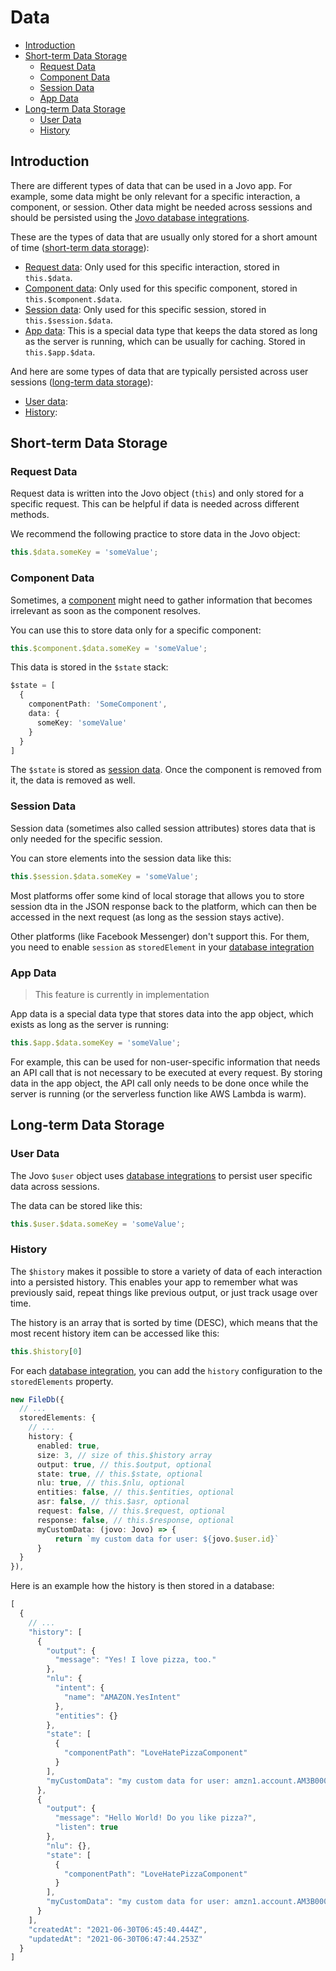 # Data

- [Introduction](#introduction)
- [Short-term Data Storage](#short-term-data-storage)
  - [Request Data](#request-data)
  - [Component Data](#component-data)
  - [Session Data](#session-data)
  - [App Data](#app-data)
- [Long-term Data Storage](#long-term-data-storage)
  - [User Data](#user-data)
  - [History](#history)


## Introduction

There are different types of data that can be used in a Jovo app. For example, some data might be only relevant for a specific interaction, a component, or session. Other data might be needed across sessions and should be persisted using the [Jovo database integrations](./databases.md).

These are the types of data that are usually only stored for a short amount of time ([short-term data storage](#short-term-data-storage)):

* [Request data](#request-data): Only used for this specific interaction, stored in `this.$data`.
* [Component data](#component-data): Only used for this specific component, stored in `this.$component.$data`.
* [Session data](#session-data): Only used for this specific session, stored in `this.$session.$data`.
* [App data](#app-data): This is a special data type that keeps the data stored as long as the server is running, which can be usually for caching. Stored in `this.$app.$data`.

And here are some types of data that are typically persisted across user sessions ([long-term data storage](#long-term-data-storage)):

* [User data](#user-data):
* [History](#history):

## Short-term Data Storage

### Request Data

Request data is written into the Jovo object (`this`) and only stored for a specific request. This can be helpful if data is needed across different methods.

We recommend the following practice to store data in the Jovo object:

```typescript
this.$data.someKey = 'someValue';
```

### Component Data

Sometimes, a [component](./components.md) might need to gather information that becomes irrelevant as soon as the component resolves.

You can use this to store data only for a specific component: 

```typescript
this.$component.$data.someKey = 'someValue';
```

This data is stored in the `$state` stack:

```typescript
$state = [
  {
    componentPath: 'SomeComponent',
    data: {
      someKey: 'someValue'
    }
  }
]
```

The `$state` is stored as [session data](#session-data). Once the component is removed from it, the data is removed as well.

### Session Data

Session data (sometimes also called session attributes) stores data that is only needed for the specific session.

You can store elements into the session data like this:

```typescript
this.$session.$data.someKey = 'someValue';
```

Most platforms offer some kind of local storage that allows you to store session dta in the JSON response back to the platform, which can then be accessed in the next request (as long as the session stays active).

Other platforms (like Facebook Messenger) don't support this. For them, you need to enable `session` as `storedElement` in your [database integration](./databases.md)



### App Data

> This feature is currently in implementation

App data is a special data type that stores data into the app object, which exists as long as the server is running:

```typescript
this.$app.$data.someKey = 'someValue';
```

For example, this can be used for non-user-specific information that needs an API call that is not necessary to be executed at every request. By storing data in the app object, the API call only needs to be done once while the server is running (or the serverless function like AWS Lambda is warm).



## Long-term Data Storage

### User Data

The Jovo `$user` object uses [database integrations](./databases.md) to persist user specific data across sessions.

The data can be stored like this:

```typescript
this.$user.$data.someKey = 'someValue';
```

### History

The `$history` makes it possible to store a variety of data of each interaction into a persisted history. This enables your app to remember what was previously said, repeat things like previous output, or just track usage over time.

The history is an array that is sorted by time (DESC), which means that the most recent history item can be accessed like this:

```typescript
this.$history[0]
```

For each [database integration](./databases.md), you can add the `history` configuration to the `storedElements` property.

```typescript
new FileDb({
  // ...
  storedElements: {
    // ...
    history: {
      enabled: true,
      size: 3, // size of this.$history array
      output: true, // this.$output, optional
      state: true, // this.$state, optional
      nlu: true, // this.$nlu, optional
      entities: false, // this.$entities, optional
      asr: false, // this.$asr, optional
      request: false, // this.$request, optional
      response: false, // this.$response, optional
      myCustomData: (jovo: Jovo) => {
          return `my custom data for user: ${jovo.$user.id}`
      }
  }
}),
```

Here is an example how the history is then stored in a database:

```js
[
  {
    // ...
    "history": [
      {
        "output": {
          "message": "Yes! I love pizza, too."
        },
        "nlu": {
          "intent": {
            "name": "AMAZON.YesIntent"
          },
          "entities": {}
        },
        "state": [
          {
            "componentPath": "LoveHatePizzaComponent"
          }
        ],
        "myCustomData": "my custom data for user: amzn1.account.AM3B00000000000000000000000"
      },
      {
        "output": {
          "message": "Hello World! Do you like pizza?",
          "listen": true
        },
        "nlu": {},
        "state": [
          {
            "componentPath": "LoveHatePizzaComponent"
          }
        ],
        "myCustomData": "my custom data for user: amzn1.account.AM3B00000000000000000000000"
      }
    ],
    "createdAt": "2021-06-30T06:45:40.444Z",
    "updatedAt": "2021-06-30T06:47:44.253Z"
  }
]
```
